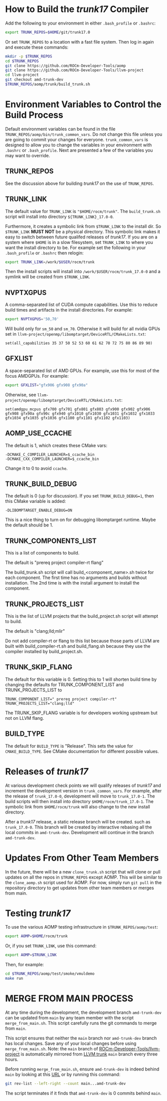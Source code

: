 # How to Build the _trunk17_ Compiler

Add the following to your environment in either `.bash_profile` or `.bashrc`:

``` bash
export TRUNK_REPOS=$HOME/git/trunk17.0
```

Or set `TRUNK_REPOS` to a location with a fast file system. Then log in again
and execute these commands:

``` bash
mkdir -p $TRUNK_REPOS
cd $TRUNK_REPOS
git clone https://github.com/ROCm-Developer-Tools/aomp
git clone https://github.com/ROCm-Developer-Tools/llvm-project
cd llvm-project
git checkout amd-trunk-dev
$TRUNK_REPOS/aomp/trunk/build_trunk.sh 
```


# Environment Variables to Control the Build Process

Default environment variables can be found in the file
`TRUNK_REPOS/aomp/bin/trunk_common_vars`. Do not change this file unless you
are going to commit your changes for everyone. `trunk_common_vars` is designed
to allow you to change the variables in your environment with `.bashrc` or
`.bash_profile`. Next are presented a few of the variables you may want to
override.


## TRUNK_REPOS

See the discussion above for building _trunk17_ on the use of `TRUNK_REPOS`.


## TRUNK_LINK

The default value for `TRUNK_LINK` is `"$HOME/rocm/trunk"`. The `build_trunk.sh`
script will install into directory `${TRUNK_LINK}_17.0-0`.

Furthermore, it creates a symbolic link from `$TRUNK_LINK` to the install dir.
So `$TRUNK_LINK` **MUST NOT** be a physical directory. This symbolic link makes
it easy to switch between future qualifed releases of _trunk17_. If you are on a
system where `$HOME` is in a slow filesystem, set `TRUNK_LINK` to where you want
the install directory to be. For example set the following in your
`.bash_profile` or `.bashrc` then relogin:

``` bash
export TRUNK_LINK=/work/$USER/rocm/trunk
```

Then the install scripts will install into `/work/$USER/rocm/trunk_17.0-0` and
a symlink will be created from `$TRUNK_LINK`.


## NVPTXGPUS

A comma-separated list of CUDA compute capabilities. Use this to reduce build
times and artifacts in the install directories. For example:

``` bash
export NVPTXGPUS='50,70'
```

Will build only for `sm_50` and `sm_70`. Otherwise it will build for all nvidia
GPUs set in `llvm-project/openmp/libomptarget/DeviceRTL/CMakeLists.txt`:

```
set(all_capabilities 35 37 50 52 53 60 61 62 70 72 75 80 86 89 90)
```


## GFXLIST

A space-separated list of AMD GPUs. For example, use this for most of the focus
AMDGPUs. For example:

``` bash
export GFXLIST="gfx906 gfx908 gfx90a"
```

Otherwise, see `llvm-project/openmp/libomptarget/DeviceRTL/CMakeLists.txt`:

```
set(amdgpu_mcpus gfx700 gfx701 gfx801 gfx803 gfx900 gfx902 gfx906 gfx908 gfx90a gfx90c gfx940 gfx1010 gfx1030 gfx1031 gfx1032 gfx1033 gfx1034 gfx1035 gfx1036 gfx1100 gfx1101 gfx1102 gfx1103)
```


## AOMP_USE_CCACHE

The default is 1, which creates these CMake vars:

```
-DCMAKE_C_COMPILER_LAUNCHER=$_ccache_bin
-DCMAKE_CXX_COMPILER_LAUNCHER=$_ccache_bin
```

Change it to 0 to avoid `ccache`.


## TRUNK_BUILD_DEBUG

The default is 0 (up for discussion). If you set `TRUNK_BUILD_DEBUG=1`, then
this CMake variable is added:

```
-DLIBOMPTARGET_ENABLE_DEBUG=ON
```
This is a nice thing to turn on for debugging libomptarget runtime.
Maybe the default should be 1.


## TRUNK_COMPONENTS_LIST

This is a list of components to build.

The default is "prereq project compiler-rt flang"

The build_trunk.sh script will call build_<component_name>.sh twice for each component.
The first time has no arguments and builds without installation. The 2nd time is with the
install argument to install the component.

## TRUNK_PROJECTS_LIST
This is the list of LLVM projects that the build_project.sh script will attempt to build.

The default is "clang;lld;mlir"

Do not add compiler-rt or flang to this list because those parts of LLVM are built with
build_compiler-rt.sh and build_flang.sh because they use the compiler installed by
build_project.sh.

## TRUNK_SKIP_FLANG

The default for this variable is 0. Setting this to 1 will shorten build time by
changing the defaults for TRUNK_COMPONENT_LIST and TRUNK_PROJECTS_LIST to

```
TRUNK_COMPONENT_LIST=" prereq project compiler-rt"
TRUNK_PROJECTS_LIST="clang;lld"
```

The TRUNK_SKIP_FLANG variable is for developers working upstream but not on LLVM flang.

## BUILD_TYPE

The default for `BUILD_TYPE` is "Release". This sets the value for
`CMAKE_BUILD_TYPE`. See CMake documentation for different possible values.


# Releases of _trunk17_

At various development check points we will qualify releases of _trunk17_ and
increment the development version in `trunk_common_vars`. For example, after the
release of `trunk_17.0-0`, development will move to `trunk_17.0-1`. The build
scripts will then install into directory `$HOME/rocm/trunk_17.0-1`. The symbolic
link from `$HOME/rocm/trunk` will also change to the new install directory.

After a _trunk17_ release, a static release branch will be created. such as
`trunk_17.0-0`. This branch will be created by interactive rebasing all the
local commits in `amd-trunk-dev`. Development will continue in the branch
`amd-trunk-dev`.


# Updates From Other Team Members

In the future, there will be a new `clone_trunk.sh` script that will clone or
pull updates on all the repos in `$TRUNK_REPOS` except AOMP. This will be
similar to the `clone_aomp.sh` script used for AOMP. For now, simply run
`git pull` in the repository directory to get updates from other team members or
merges from main.


# Testing _trunk17_
 
To use the various AOMP testing infrastructure in `$TRUNK_REPOS/aomp/test`:

``` bash
export AOMP=$HOME/rocm/trunk
```

Or, if you set `TRUNK_LINK`, use this command:

``` bash
export AOMP=$TRUNK_LINK
```

Then, for example:

``` bash
cd $TRUNK_REPOS/aomp/test/smoke/vmuldemo
make run
```


# MERGE FROM MAIN PROCESS

At any time during the development, the development branch `amd-trunk-dev` can
be updated from `main` by any team member with the script `merge_from_main.sh`.
This script carefully runs the git commands to merge from `main`.

This script ensures that neither the `main` branch nor `amd-trunk-dev` branch has
local changes. Save any of your local changes before using `merge_from_main.sh`.
Note: the `main` branch of
[ROCm-Developer-Tools/llvm-project](https://github.com/ROCm-Developer-Tools/llvm-project)
is automatically mirrored from
[LLVM trunk](https://github.com/llvm/llvm-project) `main` branch every three
hours.

Before running `merge_from_main.sh`, ensure `amd-trunk-dev` is indeed behind
`main` by looking at this
[URL](https://github.com/ROCm-Developer-Tools/llvm-project/branches) or by
running this command:

``` bash
git rev-list --left-right --count main...amd-trunk-dev
```

The script terminates if it finds that `amd-trunk-dev` is 0 commits behind
`main`.
